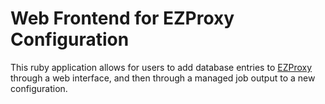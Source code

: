Web Frontend for EZProxy Configuration
========

This ruby application allows for users to add database entries to [EZProxy][ez] through a web interface, and then through a managed job output to a new configuration.

[ez]: http://www.oclc.org/ezproxy/
